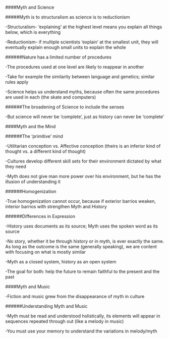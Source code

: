 ####Myth and Science 

#####Myth is to structuralism as science is to reductionism

-Structuralism- ‘explaining’ at the highest level means you explain all things below, which is everything

-Reductionism- if multiple scientists ‘explain’ at the smallest unit, they will eventually explain enough small units to       explain the whole
    
######Nature has a limited number of procedures

-The procedures used at one level are likely to reappear in another

-Take for example the similarity between language and genetics; similar rules apply

-Science helps us understand myths, because often the same procedures are used in each (the skate and computers)
    
######The broadening of Science to include the senses 

-But science will never be ‘complete’, just as history can never be ‘complete’

####Myth and the Mind

######The ‘primitive’ mind

-Utilitarian conception vs. Affective conception (theirs is an inferior kind of thought vs. a different kind of thought)

-Cultures develop different skill sets for their environment dictated by what they need

-Myth does not give man more power over his environment, but he has the illusion of understanding it 

######Homogenization

-True homogenization cannot occur, because if exterior barrios weaken, interior barrios with strengthen
Myth and History 

######Differences in Expression

-History uses documents as its source; Myth uses the spoken word as its source

-No story, whether it be through history or in myth, is ever exactly the same. As long as the outcome is the same (generally speaking), we are content with focusing on what is mostly similar

-Myth as a closed system, history as an open system 

-The goal for both: help the future to remain faithful to the present and the past

####Myth and Music 

-Fiction and music grew from the disappearance of myth in culture 

######Understanding Myth and Music 

-Myth must be read and understood holistically, its elements will appear in sequences repeated through out (like a melody in music) 

-You must use your memory to understand the variations in melody/myth
